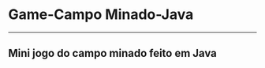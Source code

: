 <h1>Game-Campo Minado-Java</h1>

____________________________________________________
<h2>Mini jogo do campo minado feito em Java</h2>
